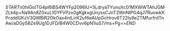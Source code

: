 $START$n0hIGolTG4pl6lBS4WYFp2096lU+5LdryaTYunuXc01MXWWTAhJGMZLk4p+Na9An8Z0xuL1GYFVPzx0gKgkvgUnyssCJnT2WnNIPG4qJ7RuowkXPrzddGKzV3QWBiR2OkOax4ntLirK2uf6eAUpGcHrov6T22Iy8eZTMfurfrdTnAw/aDGy58Ze9Ug1DJFD/B4W0CDvv6pN1iuS7/ms+Pg==$END$